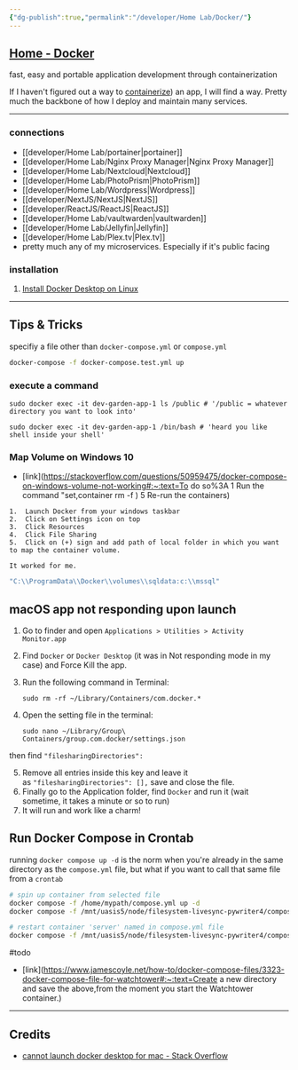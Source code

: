 ```yaml
---
{"dg-publish":true,"permalink":"/developer/Home Lab/Docker/"}
---
```


## [Home - Docker](https://www.docker.com/)
fast, easy and portable application development through containerization 

If I haven't figured out a way to [containerize](https://www.docker.com/resources/what-container/)) an app, I will find a way. Pretty much the backbone of how I deploy and maintain many services.    

---

### connections
- [[developer/Home Lab/portainer\|portainer]]
- [[developer/Home Lab/Nginx Proxy Manager\|Nginx Proxy Manager]]
- [[developer/Home Lab/Nextcloud\|Nextcloud]]
- [[developer/Home Lab/PhotoPrism\|PhotoPrism]]
- [[developer/Home Lab/Wordpress\|Wordpress]]
- [[developer/NextJS/NextJS\|NextJS]]
- [[developer/ReactJS/ReactJS\|ReactJS]]
- [[developer/Home Lab/vaultwarden\|vaultwarden]]
- [[developer/Home Lab/Jellyfin\|Jellyfin]]
- [[developer/Home Lab/Plex.tv\|Plex.tv]]
- pretty much any of my microservices. Especially if it's public facing 

### installation
1. [Install Docker Desktop on Linux](https://docs.docker.com/desktop/install/linux-install/)

---
## Tips & Tricks
specifiy a file other than `docker-compose.yml` or `compose.yml`
```bash
docker-compose -f docker-compose.test.yml up
```

### execute a command
```shell
sudo docker exec -it dev-garden-app-1 ls /public # '/public = whatever directory you want to look into'

sudo docker exec -it dev-garden-app-1 /bin/bash # 'heard you like shell inside your shell'
```

### Map Volume on Windows 10
- [link](https://stackoverflow.com/questions/50959475/docker-compose-on-windows-volume-not-working#:~:text=To do so%3A 1 Run the command "set,container rm -f ) 5 Re-run the containers)
```shell
1.  Launch Docker from your windows taskbar
2.  Click on Settings icon on top
3.  Click Resources
4.  Click File Sharing
5.  Click on (+) sign and add path of local folder in which you want to map the container volume.

It worked for me.
```

````yaml
"C:\\ProgramData\\Docker\\volumes\\sqldata:c:\\mssql"
````

## macOS app not responding upon launch
1.  Go to finder and open `Applications > Utilities > Activity Monitor.app`
    
2.  Find `Docker` or `Docker Desktop` (it was in Not responding mode in my case) and Force Kill the app.
    
3.  Run the following command in Terminal:
    
    `sudo rm -rf ~/Library/Containers/com.docker.*`
    
4.  Open the setting file in the terminal:
    
    `sudo nano ~/Library/Group\ Containers/group.com.docker/settings.json`
    

then find `"filesharingDirectories":`

5.  Remove all entries inside this key and leave it as `"filesharingDirectories": [],` save and close the file.
6.  Finally go to the Application folder, find `Docker` and run it (wait sometime, it takes a minute or so to run)
7.  It will run and work like a charm!

## Run Docker Compose in Crontab
running `docker compose up -d` is the norm when you're already in the same directory as the `compose.yml` file, but what if you want to call that same file from a `crontab`

```bash
# spin up container from selected file
docker compose -f /home/mypath/compose.yml up -d 
docker compose -f /mnt/uasis5/node/filesystem-livesync-pywriter4/compose.yml up -d

# restart container 'server' named in compose.yml file
docker compose -f /mnt/uasis5/node/filesystem-livesync-pywriter4/compose.yml restart server
```

#todo 
- [link](https://www.jamescoyle.net/how-to/docker-compose-files/3323-docker-compose-file-for-watchtower#:~:text=Create a new directory and save the above,from the moment you start the Watchtower container.)

---
## Credits
- [cannot launch docker desktop for mac - Stack Overflow](https://stackoverflow.com/questions/69552636/cannot-launch-docker-desktop-for-mac)